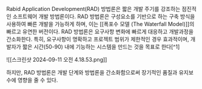 Rabid Application Development(RAD) 방법론은 짧은 개발 주기를 강조하는 점진적인 소프트웨어 개발 방법론이다. RAD 방법론은 구성요소를 기반으로 하는 구축 방식을 사용하여 빠른 개발을 가능하게 하며, 이는 [[폭포수 모델 (The Waterfall Model)]]의 빠르고 유연한 버전이다. RAD 방법론은 요구사항 변화에 빠르게 대응하고 개발과정을 간소화한다. 특히, 요구사항이 명확하고 프로젝트 범위가 제한적인 경우 효과적이며, 개발자가 짧은 시간(50-90) 내에 기능하는 시스템을 만드는 것을 목표로 한다[^1]

![[스크린샷 2024-09-11 오전 4.18.53.png]]

하지만, RAD 방법론은 개발 단계와 방법론을 간소화함으로써 장기적인 품질과 유지보수에 영향을 줄 수 있다.